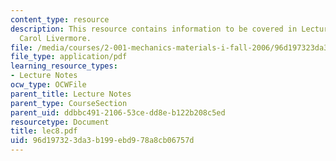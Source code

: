 ```yaml
---
content_type: resource
description: This resource contains information to be covered in Lecture 8 by Prof.
  Carol Livermore.
file: /media/courses/2-001-mechanics-materials-i-fall-2006/96d197323da3b199ebd978a8cb06757d_lec8.pdf
file_type: application/pdf
learning_resource_types:
- Lecture Notes
ocw_type: OCWFile
parent_title: Lecture Notes
parent_type: CourseSection
parent_uid: ddbbc491-2106-53ce-dd8e-b122b208c5ed
resourcetype: Document
title: lec8.pdf
uid: 96d19732-3da3-b199-ebd9-78a8cb06757d
---
```

